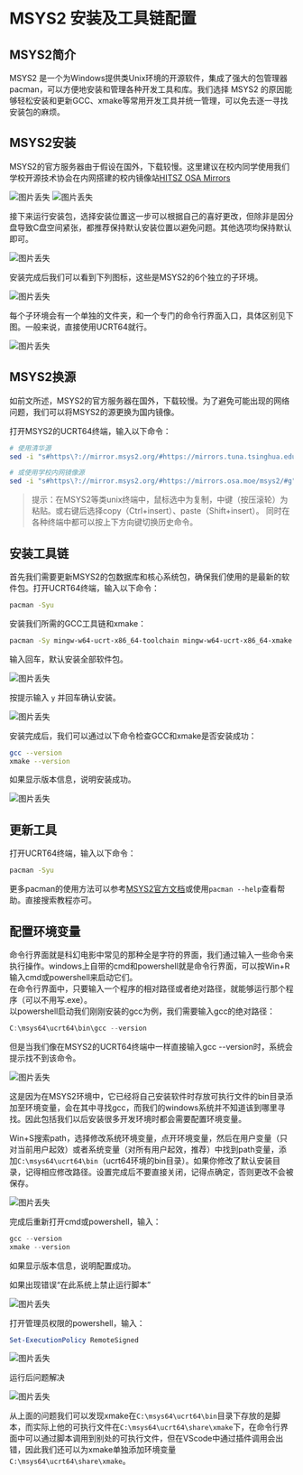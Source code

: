# MSYS2 安装及工具链配置

## MSYS2简介

MSYS2 是一个为Windows提供类Unix环境的开源软件，集成了强大的包管理器pacman，可以方便地安装和管理各种开发工具和库。我们选择 MSYS2 的原因能够轻松安装和更新GCC、xmake等常用开发工具并统一管理，可以免去逐一寻找安装包的麻烦。

## MSYS2安装

MSYS2的官方服务器由于假设在国外，下载较慢。这里建议在校内同学使用我们学校开源技术协会在内网搭建的校内镜像站[HITSZ OSA Mirrors](https://mirrors.osa.moe/)

![图片丢失](img/HITSZ_OSA_Mirrors_1.jpg "镜像站首页")
![图片丢失](img/HITSZ_OSA_Mirrors_2.jpg "镜像站软件列表")

接下来运行安装包，选择安装位置这一步可以根据自己的喜好更改，但除非是因分盘导致C盘空间紧张，都推荐保持默认安装位置以避免问题。其他选项均保持默认即可。

![图片丢失](img/install_MSYS2_1.jpg "选择安装路径")

安装完成后我们可以看到下列图标，这些是MSYS2的6个独立的子环境。

![图片丢失](img/install_MSYS2_2.jpg "MSYS2子环境")

每个子环境会有一个单独的文件夹，和一个专门的命令行界面入口，具体区别见下图。一般来说，直接使用UCRT64就行。

![图片丢失](img/install_MSYS2_3.jpg "MSYS2子环境区别")

## MSYS2换源

如前文所述，MSYS2的官方服务器在国外，下载较慢。为了避免可能出现的网络问题，我们可以将MSYS2的源更换为国内镜像。

打开MSYS2的UCRT64终端，输入以下命令：

```bash
# 使用清华源
sed -i "s#https\?://mirror.msys2.org/#https://mirrors.tuna.tsinghua.edu.cn/msys2/#g" /etc/pacman.d/mirrorlist*

# 或使用学校内网镜像源
sed -i "s#https\?://mirror.msys2.org/#https://mirrors.osa.moe/msys2/#g" /etc/pacman.d/mirrorlist*
```

>提示：在MSYS2等类unix终端中，鼠标选中为复制，中键（按压滚轮）为粘贴。或右键后选择copy（Ctrl+insert）、paste（Shift+insert）。
同时在各种终端中都可以按上下方向键切换历史命令。

## 安装工具链

首先我们需要更新MSYS2的包数据库和核心系统包，确保我们使用的是最新的软件包。打开UCRT64终端，输入以下命令：

```bash
pacman -Syu
```

安装我们所需的GCC工具链和xmake：

```bash
pacman -Sy mingw-w64-ucrt-x86_64-toolchain mingw-w64-ucrt-x86_64-xmake
```

输入回车，默认安装全部软件包。

![图片丢失](img/install_toolchain_1.jpg "输入回车，默认安装全部软件包")

按提示输入 `y` 并回车确认安装。

![图片丢失](img/install_toolchain_2.jpg "按提示输入 y 并回车确认安装")

安装完成后，我们可以通过以下命令检查GCC和xmake是否安装成功：

```bash
gcc --version
xmake --version
```

如果显示版本信息，说明安装成功。

![图片丢失](img/install_toolchain_3.jpg "检查GCC和xmake版本")

## 更新工具

打开UCRT64终端，输入以下命令：

```bash
pacman -Syu
```

更多pacman的使用方法可以参考[MSYS2官方文档](https://www.msys2.org/docs/package-management/)或使用`pacman --help`查看帮助。直接搜索教程亦可。

## 配置环境变量

命令行界面就是科幻电影中常见的那种全是字符的界面，我们通过输入一些命令来执行操作。windows上自带的cmd和powershell就是命令行界面，可以按Win+R输入cmd或powershell来启动它们。  
在命令行界面中，只要输入一个程序的相对路径或者绝对路径，就能够运行那个程序（可以不用写.exe）。  
以powershell启动我们刚刚安装的gcc为例，我们需要输入gcc的绝对路径：

```powershell
C:\msys64\ucrt64\bin\gcc --version
```

但是当我们像在MSYS2的UCRT64终端中一样直接输入gcc --version时，系统会提示找不到该命令。

![图片丢失](img/config_path_1.jpg "找不到gcc命令")

这是因为在MSYS2环境中，它已经将自己安装软件时存放可执行文件的bin目录添加至环境变量，会在其中寻找gcc，而我们的windows系统并不知道该到哪里寻找。因此包括我们以后安装很多开发环境时都会需要配置环境变量。

Win+S搜索path，选择修改系统环境变量，点开环境变量，然后在用户变量（只对当前用户起效）或者系统变量（对所有用户起效，推荐）中找到path变量，添加`C:\msys64\ucrt64\bin`（ucrt64环境的bin目录）。如果你修改了默认安装目录，记得相应修改路径。设置完成后不要直接关闭，记得点确定，否则更改不会被保存。

![图片丢失](img/config_path_2.jpg "配置环境变量")

完成后重新打开cmd或powershell，输入：

```powershell
gcc --version
xmake --version
```

如果显示版本信息，说明配置成功。

如果出现错误“在此系统上禁止运行脚本”

![图片丢失](img/config_path_3.jpg "配置环境变量失败")

打开管理员权限的powershell，输入：

```powershell
Set-ExecutionPolicy RemoteSigned
```

![图片丢失](img/config_path_4.jpg "允许本地脚本运行")

运行后问题解决

![图片丢失](img/config_path_5.jpg "脚本运行成功")

从上面的问题我们可以发现xmake在`C:\msys64\ucrt64\bin`目录下存放的是脚本，而实际上他的可执行文件在`C:\msys64\ucrt64\share\xmake`下，在命令行界面中可以通过脚本调用到别处的可执行文件，但在VScode中通过插件调用会出错，因此我们还可以为xmake单独添加环境变量`C:\msys64\ucrt64\share\xmake`。
